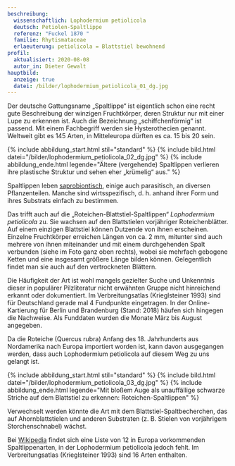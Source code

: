 ```yaml
---
beschreibung:
  wissenschaftlich: Lophodermium petiolicola
  deutsch: Petiolen-Spaltlippe
  referenz: "Fuckel 1870 "
  familie: Rhytismataceae
  erlaeuterung: petiolicola = Blattstiel bewohnend
profil:
  aktualisiert: 2020-08-08
  autor_in: Dieter Gewalt
hauptbild:
  anzeige: true
  datei: /bilder/lophodermium_petiolicola_01_dg.jpg
---
```

Der deutsche Gattungsname „Spaltlippe“ ist eigentlich schon eine recht gute Beschreibung der winzigen Fruchtkörper, deren Struktur nur mit einer Lupe zu erkennen ist. Auch die Bezeichnung „schiffchenförmig“ ist passend. Mit einem Fachbegriff werden sie Hysterothecien genannt. Weltweit gibt es 145 Arten, in Mitteleuropa dürften es ca. 15 bis 20 sein.

{% include abbildung_start.html stil="standard" %}
{% include bild.html datei="/bilder/lophodermium_petiolicola_02_dg.jpg" %}
{% include abbildung_ende.html legende="Ältere (vergehende) Spaltlippen verlieren ihre plastische Struktur und sehen eher „krümelig“ aus." %}

Spaltlippen leben [saprobiontisch](saprobiontisch "Glossar"), einige auch parasitisch, an diversen Pflanzenteilen. Manche sind wirtsspezifisch, d. h. anhand ihrer Form und ihres Substrats einfach zu bestimmen.

Das trifft auch auf die „Roteichen-Blattstiel-Spaltlippen“ *Lophodermium petiolicola* zu. Sie wachsen auf den Blattstielen vorjähriger Roteichenblätter. Auf einem einzigen Blattstiel können Dutzende von ihnen erscheinen. Einzelne Fruchtkörper erreichen Längen von ca. 2 mm, mitunter sind auch mehrere von ihnen miteinander und mit einem durchgehenden Spalt verbunden (siehe im Foto ganz oben rechts), wobei sie mehrfach gebogene Ketten und eine insgesamt größere Länge bilden können. Gelegentlich findet man sie auch auf den vertrockneten Blättern.

Die Häufigkeit der Art ist wohl mangels gezielter Suche und Unkenntnis dieser in populärer Pilzliteratur nicht erwähnten Gruppe nicht hinreichend erkannt oder dokumentiert. Im Verbreitungsatlas (Krieglsteiner 1993) sind für Deutschland gerade mal 4 Fundpunkte eingetragen. In der Online-Kartierung für Berlin und Brandenburg (Stand: 2018) häufen sich hingegen die Nachweise. Als Funddaten wurden die Monate März bis August angegeben.

Da die Roteiche (Quercus rubra) Anfang des 18. Jahrhunderts aus Nordamerika nach Europa importiert worden ist, kann davon ausgegangen werden, dass auch Lophodermium petiolicola auf diesem Weg zu uns gelangt ist.

{% include abbildung_start.html stil="standard" %}
{% include bild.html datei="/bilder/lophodermium_petiolicola_03_dg.jpg" %}
{% include abbildung_ende.html legende="Mit bloßem Auge als unauffällige schwarze Striche auf dem Blattstiel zu erkennen: Roteichen-Spaltlippen" %}

Verwechselt werden könnte die Art mit dem Blattstiel-Spaltbecherchen, das auf Ahornblattstielen und anderen Substraten (z. B. Stielen von vorjährigem Storchenschnabel) wächst.

Bei [Wikipedia](https://de.wikipedia.org/wiki/Spaltlippen) findet sich eine Liste von 12 in Europa vorkommenden Spaltlippenarten, in der Lophodermium petiolicola jedoch fehlt. Im Verbreitungsatlas (Krieglsteiner 1993) sind 16 Arten enthalten.